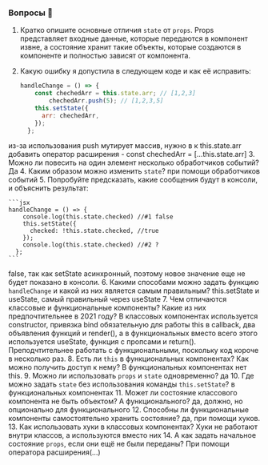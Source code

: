 ### Вопросы 💎

1. Кратко опишите основные отличия `state` от `props`. 
Props представляет входные данные, которые передаются в компонент извне, а состояние хранит такие объекты, которые создаются в компоненте и полностью зависят от компонента.  
2. Какую ошибку я допустила в следующем коде и как её исправить:
    
    ```jsx
    handleChange = () => {
        const chechedArr = this.state.arr; // [1,2,3] 
    		chechedArr.push(5); // [1,2,3,5] 
        this.setState({
          arr: chechedArr,
        });
      };
    ```
из-за использования push мутирует массив, нужно в к this.state.arr добавить оператор расширения - const chechedArr = [...this.state.arr]
3. Можно ли повесить на один элемент несколько обработчиков событий?
Да
4. Каким образом можно изменить `state`?
при помощи обработчиков событий
5. Попробуйте предсказать, какие сообщения будут в консоли, и объяснить результат:
    
    ```jsx
    handleChange = () => {
        console.log(this.state.checked) //#1 false 
        this.setState({
          checked: !this.state.checked, //true
        });
        console.log(this.state.checked) //#2 ?
      };  
    ```
false, так как setState асинхронный, поэтому новое значение еще не будет показано в консоли.
6. Какими способами можно задать функцию `handleChange` и какой из них является самым правильным?
this.setState и useState, самый правильный через useState
7. Чем отличаются классовые и функциональные компоненты? Какие из них предпочтительнее в 2021 году?
В классовых компонентах используется  constructor, привязка bind обязательную для работы this в callback, два объявления функций и render(), а в функциональных вместо всего этого используется useState, функция с пропсами и return().
Преподчтительнее работать с функциональными, поскольку код короче в несколько раз.
8. Есть ли `this` в функциональных компонентах? Как можно получить доступ к нему?
В функциональных компонентах нет this.
9. Можно ли использовать `props` и `state` одновременно?
да
10. Где можно задать `state` без использования команды `this.setState`?
в функциональных компонентах
11. Может ли состояние классового компонента не быть объектом? А функционального?
да, должно, но опционально для функционального 
12. Способны ли функциональные компоненты самостоятельно хранить состояние?
да, при помощи хуков.
13. Как использовать хуки в классовых компонентах?
Хуки не работают внутри классов, а используются вместо них
14. А как задать начальное состояние `props`, если они ещё не были переданы? 
При помощи оператора расширения(...)